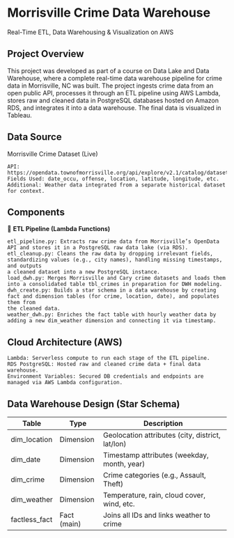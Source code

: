 # Morrisville Crime Data Warehouse

Real-Time ETL, Data Warehousing & Visualization on AWS

## Project Overview

This project was developed as part of a course on Data Lake and Data Warehouse, where a complete real-time data warehouse pipeline for crime data in Morrisville, NC was built. The project ingests crime data from an open public API, processes it through an ETL pipeline using AWS Lambda, stores raw and cleaned data in PostgreSQL databases hosted on Amazon RDS, and integrates it into a data warehouse. The final data is visualized in Tableau.

## Data Source

Morrisville Crime Dataset (Live)

    API: https://opendata.townofmorrisville.org/api/explore/v2.1/catalog/datasets/pd_incident_report/exports/json
    Fields Used: date_occu, offense, location, latitude, longitude, etc.
    Additional: Weather data integrated from a separate historical dataset for context.

## Components

🧩 **ETL Pipeline (Lambda Functions)**

    etl_pipeline.py: Extracts raw crime data from Morrisville’s OpenData API and stores it in a PostgreSQL raw data lake (via RDS).
    etl_cleanup.py: Cleans the raw data by dropping irrelevant fields, standardizing values (e.g., city names), handling missing timestamps, and outputs
    a cleaned dataset into a new PostgreSQL instance.
    load_dwh.py: Merges Morrisville and Cary crime datasets and loads them into a consolidated table tbl_crimes in preparation for DWH modeling.
    dwh_create.py: Builds a star schema in a data warehouse by creating fact and dimension tables (for crime, location, date), and populates them from
    the cleaned data.
    weather_dwh.py: Enriches the fact table with hourly weather data by adding a new dim_weather dimension and connecting it via timestamp.

## Cloud Architecture (AWS)

    Lambda: Serverless compute to run each stage of the ETL pipeline.
    RDS PostgreSQL: Hosted raw and cleaned crime data + final data warehouse.
    Environment Variables: Secured DB credentials and endpoints are managed via AWS Lambda configuration.

## Data Warehouse Design (Star Schema)

| Table           | Type         | Description                                                  |
|----------------|--------------|--------------------------------------------------------------|
| dim_location   | Dimension    | Geolocation attributes (city, district, lat/lon)             |
| dim_date       | Dimension    | Timestamp attributes (weekday, month, year)                  |
| dim_crime      | Dimension    | Crime categories (e.g., Assault, Theft)                      |
| dim_weather    | Dimension    | Temperature, rain, cloud cover, wind, etc.                   |
| factless_fact  | Fact (main)  | Joins all IDs and links weather to crime                     |
